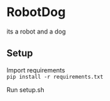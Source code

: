# RobotDog
its a robot and a dog
## Setup
Import requirements  
`pip install -r requirements.txt`  
  
Run setup.sh
